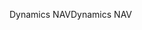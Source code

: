 <span data-ttu-id="8e083-101">Dynamics NAV</span><span class="sxs-lookup"><span data-stu-id="8e083-101">Dynamics NAV</span></span>
